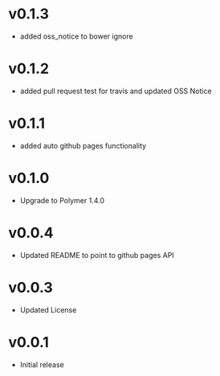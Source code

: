 v0.1.3
=================
* added oss_notice to bower ignore

v0.1.2
=================
* added pull request test for travis and updated OSS Notice

v0.1.1
=================
* added auto github pages functionality

v0.1.0
=================
* Upgrade to Polymer 1.4.0

v0.0.4
=================
* Updated README to point to github pages API

v0.0.3
=================
* Updated License

v0.0.1
==================
* Initial release
